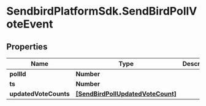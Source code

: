 # SendbirdPlatformSdk.SendBirdPollVoteEvent

## Properties

Name | Type | Description | Notes
------------ | ------------- | ------------- | -------------
**pollId** | **Number** |  | [optional] 
**ts** | **Number** |  | [optional] 
**updatedVoteCounts** | [**[SendBirdPollUpdatedVoteCount]**](SendBirdPollUpdatedVoteCount.md) |  | [optional] 


